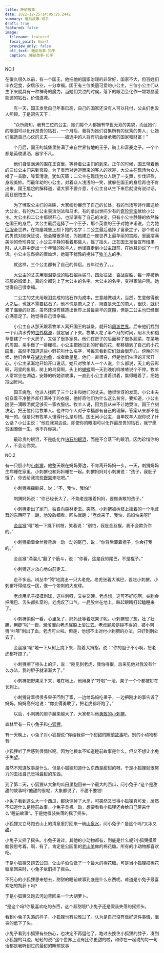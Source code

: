 ```yaml
---
title: 睡前故事
date: 2022-12-25T14:05:26.244Z
summary: 睡前故事-知乎
draft: true
featured: false
image:
  filename: featured
  focal_point: Smart
  preview_only: false
  alt_text: 睡前故事-知乎
  caption: 睡前故事-知乎
---
```

NO.1

在很久很久以前，有一个国王。他把他的国家治理的非常好，国家不大，但百姓们丰衣足食，安居乐业，十分幸福。国王有三位美丽可爱的小公主，三位小公主们从生下来就具有一种神奇的魔力，当她们哭泣的时候，落下的眼泪会化作一颗颗晶莹剔透的钻石，价值连城。

　　有一天，国王发觉自己年事已高，自己的国家还没有人可以托付，公主们也没人照顾。于是昭告天下：

　　“众所周知，我有三位的公主，她们每个人都拥有举世无双的美貌，而且她们的眼泪可以化作昂贵的钻石，一个月后，我将为她们召集所有的优秀的男人，让她们挑选自己心仪的丈夫————被选中的人将有机会继承我的国家和财富！”

　　个月后，国王的城堡里挤满了来自世界各地的王子，骑士和富豪之子。一个个都是英俊潇洒，器宇不凡。

　　他们自信满满的围在王宫里，等待着公主们的到来。正午的时候，国王带着他的三位公主们来到宫殿。为了表示对远道而来的客人的欢迎，大公主在现场为众人唱了一首歌，嗓音清澈，犹如天籁；二公主在现场为众人跳了一支舞，步伐轻盈，身段美妙。而最年幼的小公主，对着众人浅浅的一笑，就躲在国王的身后再也不肯出来。国王尴尬的解释道，请大家不要介意，小公主自从生下来后就没有说过话，而且很怕生人。

　　为了博取公主们的亲睐，大家纷纷展示了自己的长处，有的当场写诗作画送给大公主，有的为二公主表演剑法和马术，有的拿出世间少有的[奇珍异宝](https://www.zhihu.com/search?q=%E5%A5%87%E7%8F%8D%E5%BC%82%E5%AE%9D&search_source=Entity&hybrid_search_source=Entity&hybrid_search_extra=%7B%22sourceType%22%3A%22article%22%2C%22sourceId%22%3A%22581319847%22%7D)献给小公主。大公主和二公主都很开心，也渐渐有了自己的决定，只有小公主静静的依然躲在国王的身后。大公主最后选择了一个王子，那个英俊的王子对她许诺说，会为她[征服](https://www.zhihu.com/search?q=%E5%BE%81%E6%9C%8D&search_source=Entity&hybrid_search_source=Entity&hybrid_search_extra=%7B%22sourceType%22%3A%22article%22%2C%22sourceId%22%3A%22581319847%22%7D)全世界，在每座城堡上刻下她的名字；二公主最后选择了富豪之子，那个聪明的男孩对她保证说，他会赚很多钱，为她建立一座世界上最华丽的宫殿，里面摆满美丽的奇珍异宝；小公主平静的看着那些人，摇了摇头。正在国王准备宣布结果时，从人群中走出一个年轻的牧羊人，他径直走到小公主跟前，在她耳边说了一句话。小公主忽然笑的很灿烂，她毫不犹豫的挽住了[牧羊人](https://www.zhihu.com/search?q=%E7%89%A7%E7%BE%8A%E4%BA%BA&search_source=Entity&hybrid_search_source=Entity&hybrid_search_extra=%7B%22sourceType%22%3A%22article%22%2C%22sourceId%22%3A%22581319847%22%7D)的手。

　　就这样，三个公主都有了自己的伴侣。五年过去了。。。

　　大公主的丈夫用眼泪变成的钻石招兵买马，四处征战，百战百胜，每一座被他征服的城堡上，真的全都刻上了大公主的名字。大公主的名字，变得家喻户晓。她觉得自己很幸福。

　　二公主的丈夫用眼泪变成的钻石作为成本，生意越做越大，当然，生意做得很大之后，也就不需要钻石了。他不愧是商人之子，简直是天生的商人，很快，就积累了海量的财富，虽然还没有建造出世界上最最豪华的[宫殿](https://www.zhihu.com/search?q=%E5%AE%AB%E6%AE%BF&search_source=Entity&hybrid_search_source=Entity&hybrid_search_extra=%7B%22sourceType%22%3A%22article%22%2C%22sourceId%22%3A%22581319847%22%7D)，但是二公主也已经很心满意足了。她觉得自己很幸福。

　　小公主自从那天跟着牧羊人离开国王的城堡，就开始[周游世界](https://www.zhihu.com/search?q=%E5%91%A8%E6%B8%B8%E4%B8%96%E7%95%8C&search_source=Entity&hybrid_search_source=Entity&hybrid_search_extra=%7B%22sourceType%22%3A%22article%22%2C%22sourceId%22%3A%22581319847%22%7D)。后来他们找到一个山清水秀的[世外桃源](https://www.zhihu.com/search?q=%E4%B8%96%E5%A4%96%E6%A1%83%E6%BA%90&search_source=Entity&hybrid_search_source=Entity&hybrid_search_extra=%7B%22sourceType%22%3A%22article%22%2C%22sourceId%22%3A%22581319847%22%7D)，就定居了下来。牧羊人花了半个月的时间，用木头和稻草搭建了一个大房子，又做了很多家具。他们在房子的后面种了很多蔬菜，在菜地的周围，亲手做了一排栅栏。小公主把她见到的好看的花，都移植到了自己的小花园里，虽然不知道这些小野花叫什么名字，可每天看到它们就会很开心。傍晚的时候，他们会坐在[湖边钓鱼](https://www.zhihu.com/search?q=%E6%B9%96%E8%BE%B9%E9%92%93%E9%B1%BC&search_source=Entity&hybrid_search_source=Entity&hybrid_search_extra=%7B%22sourceType%22%3A%22article%22%2C%22sourceId%22%3A%22581319847%22%7D)，或者数星星。他们一直很穷，但是他们生活的非常开心。小公主渐渐地开始开口说话，她只对牧羊人一个人说，什么都说，天上的云彩啊，河里的鱼啊，树上的鸟窝啊，头上的[蝴蝶](https://www.zhihu.com/search?q=%E8%9D%B4%E8%9D%B6&search_source=Entity&hybrid_search_source=Entity&hybrid_search_extra=%7B%22sourceType%22%3A%22article%22%2C%22sourceId%22%3A%22581319847%22%7D)啊一天到晚叽叽喳喳说个不停。牧羊人常常坐在湖边，安静的听她讲故事，一直到小公主讲着讲着，累得睡着了，把她抱回房间。

　　国王病危，他派人找回了三个公主和她们的丈夫。他很惊讶的发现，小公主夫妇穿着干净整齐却打满补丁的衣服，他好奇他们为什么这么贫穷。要知道，小公主随便一滴眼泪就足够买一家衣服店。牧羊人说，因为我从来不让她哭泣。国王立刻决定，把王位传给牧羊人。也许每个人对于幸福都有自己的理解，答案从来都不是唯一的。但是只有牧羊人懂得什么是珍惜。国王问小公主，当年牧羊人跟你说了什么话？小公主说：“他在我耳边说，即使你的眼泪可以化作最昂贵的钻石，我宁愿贫困潦倒一生，也不许你哭。”

　　最珍贵的眼泪，不是能化作[钻石的眼泪](https://www.zhihu.com/search?q=%E9%92%BB%E7%9F%B3%E7%9A%84%E7%9C%BC%E6%B3%AA&search_source=Entity&hybrid_search_source=Entity&hybrid_search_extra=%7B%22sourceType%22%3A%22article%22%2C%22sourceId%22%3A%22581319847%22%7D)，而是不会落下的眼泪，因为珍惜你的人，不会让你哭。

NO.2

有一只胆小的[小刺猬](https://www.zhihu.com/search?q=%E5%B0%8F%E5%88%BA%E7%8C%AC&search_source=Entity&hybrid_search_source=Entity&hybrid_search_extra=%7B%22sourceType%22%3A%22article%22%2C%22sourceId%22%3A%22581319847%22%7D)，他整天跟在妈妈旁边，不肯离开妈妈一步。一天，刺猬妈妈生病睡在家里，小刺猬也和妈妈睡在一起。刺猬妈妈对小刺猬说：“孩子，我肚子饿了，你去给我找些[野果](https://www.zhihu.com/search?q=%E9%87%8E%E6%9E%9C&search_source=Entity&hybrid_search_source=Entity&hybrid_search_extra=%7B%22sourceType%22%3A%22article%22%2C%22sourceId%22%3A%22581319847%22%7D)来吃吧。”

　　小刺猬摇摇脑袋，说：“不，我怕，我怕!”

　　刺猬妈妈说：“你已经长大了，不能老是跟着妈妈，要做勇敢的孩子。”

　　小刺猬走出了家门，独自向森林走去。突然，小刺猬被树枝上挂着的一个毛茸茸的东西吓了一跳，他没敢细看，回头就跑：“老虎来了，我怕，妈妈快来呀!”

　　[金丝猴](https://www.zhihu.com/search?q=%E9%87%91%E4%B8%9D%E7%8C%B4&search_source=Entity&hybrid_search_source=Entity&hybrid_search_extra=%7B%22sourceType%22%3A%22article%22%2C%22sourceId%22%3A%22581319847%22%7D)“嚯”地一下跳下树枝，笑着说：“别怕，我是金丝猴，我不会欺负你的。”

　　小刺猬指着金丝猴背后一动一动的尾巴，说：“你背后藏着棍子，你会打我的。”

　　金丝猴“滴溜儿”翻了个筋斗，说：“你看，这是我的尾巴，不是棍子。”

　　小刺猬这才放心地向前走去。

　　走不多远，树丛中“腾”地跳出一只大老虎。老虎张着大嘴巴，要吃小刺猬。小刺猬吓得缩成一团，像一个带刺的大皮球。

　　老虎用爪子摸摸刺球，这些刺呀，又尖又硬。老虎想，这可不好吃啊，尖刺会把嘴巴、舌头都扎穿的。老虎叹了口气，一屁股坐在地上，眯起眼睛打起瞌睡来了。

　　小刺猬偷偷一看，心里急了，妈妈还等着吃果子呢。小刺猬想了想，壮了壮胆，用脚“啪”一蹬，滴溜溜向老虎屁股上滚过去。老虎屁股是碰不得的，被小刺猬“咔嚓”刺出了血，老虎可火啦。但是，他想不出对付小刺猬的办法，只好到别处去了。

　　金丝猴“嗖”地一下从树上跳下来，跷着大拇指，说：“你的胆子不小啊，把老虎都吓跑了。”

　　小刺猬擦了擦头上的汗，说：“刚见到老虎，我怕得很，后来见他对我没有什么办法，我的胆子就渐渐大了。”

　　小刺猬把野果采下来，堆在地上。他用身子“呼啦”一滚，果子一个个都被钉在长刺上。

　　小刺猬背着很很多果子回到了家，一边给妈妈吃果子，一边把刚才的事告诉了妈妈。妈妈高兴地说：“你变得勇敢了，把老虎都吓跑了。”

　　以后，小刺猬的胆子越来越大了。大家都叫他[勇敢的小刺猬](https://www.zhihu.com/search?q=%E5%8B%87%E6%95%A2%E7%9A%84%E5%B0%8F%E5%88%BA%E7%8C%AC&search_source=Entity&hybrid_search_source=Entity&hybrid_search_extra=%7B%22sourceType%22%3A%22article%22%2C%22sourceId%22%3A%22581319847%22%7D)。

<!--EndFragment-->



<!--StartFragment-->



森林里有一只小兔子和[小狐狸](https://www.zhihu.com/search?q=%E5%B0%8F%E7%8B%90%E7%8B%B8&search_source=Entity&hybrid_search_source=Entity&hybrid_search_extra=%7B%22sourceType%22%3A%22article%22%2C%22sourceId%22%3A%22364032367%22%7D)。

有一天晚上，小兔子对小狐狸说:“你给我讲一个甜甜的[睡前故事](https://www.zhihu.com/search?q=%E7%9D%A1%E5%89%8D%E6%95%85%E4%BA%8B&search_source=Entity&hybrid_search_source=Entity&hybrid_search_extra=%7B%22sourceType%22%3A%22article%22%2C%22sourceId%22%3A%22364032367%22%7D)吧，别的小动物都有!

小狐狸听了后感到很惆怅啊。因为他根本不知道睡前故事是什么，但又不想让小兔子失望。

虽然不知道故事是什么，但是小狐狸知道什么东西是甜甜的呀。于是小狐狸就很努力的去找自己觉得最甜的东西。

到了第二天，小狐狸从大象的瓜田里抱回来一个最大的西瓜，问小兔子:“这个是甜甜的故事吗?他甜的很呢，大象都说了，不甜不要钱!

小兔子看到这么大一个西瓜，都快惊掉了大牙，可突然又觉得小狐狸真可爱，居然不知道什么是睡前故事。小兔子灵机一动，想要看看小狐狸还会给自己带来什么“睡前故事”。于是她假装失落的摇了摇头。

小狐狸又立马跑去山上的清泉里打回来一碗[山泉水](https://www.zhihu.com/search?q=%E5%B1%B1%E6%B3%89%E6%B0%B4&search_source=Entity&hybrid_search_source=Entity&hybrid_search_extra=%7B%22sourceType%22%3A%22article%22%2C%22sourceId%22%3A%22364032367%22%7D)，问小兔子:“ 是这个吗?又冰又甜。

小兔子又摇了摇头。小兔子说过，其他的小动物都有，到底是什么呢?小狐狸摸着脑袋思考着。啊，有了，肯定是公园里的[老山羊](https://www.zhihu.com/search?q=%E8%80%81%E5%B1%B1%E7%BE%8A&search_source=Entity&hybrid_search_source=Entity&hybrid_search_extra=%7B%22sourceType%22%3A%22article%22%2C%22sourceId%22%3A%22364032367%22%7D)做的棉花糖。所有的小动物都喜欢吃。

于是小狐狸又跑去公园，让山羊伯伯做了一个最大的棉花糖。可是当小狐狸把棉花糖拿回来时，小兔子依旧摇了摇头。

不死心的小狐狸思来想去，甜甜的睡前故事到底是什么东西呢。难道是小兔子最喜欢吃的胡萝卜吗?

于是小狐狸又跑去河边背回来一个大胡萝卜。

“是这个吗?你最喜欢吃的东西，这个超甜哦!”小兔子还是假装失落的摇摇头。

看到小兔子失落的样子，小狐狸也有些难过了。认为是自己没有做好这件事情，沮丧的低下了头。

小兔子看到小狐狸有些伤心，也决定不再逗他了。跑过去挽住小狐狸的脖子，凑到小狐狸的耳边，轻轻的说:“这个世界上没有比你更甜的啦，和你在一起说的每一句话都是我听到过的最甜的睡前故事

<!--EndFragment-->